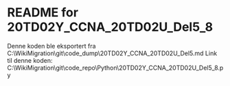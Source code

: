 # README for 20TD02Y_CCNA_20TD02U_Del5_8
Denne koden ble eksportert fra C:\WikiMigration\git\code_dump\20TD02Y_CCNA_20TD02U_Del5.md
Link til denne koden: C:\WikiMigration\git\code_repo\Python\20TD02Y_CCNA_20TD02U_Del5_8.py
